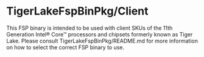 # TigerLakeFspBinPkg/Client
This FSP binary is intended to be used with client SKUs of the 11th Generation Intel® Core™ processors and chipsets formerly known as Tiger Lake. Please consult TigerLakeFspBinPkg/README.md for more information on how to select the correct FSP binary to use.

